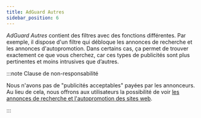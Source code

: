 ```yaml
---
title: AdGuard Autres
sidebar_position: 6
---
```


_AdGuard Autres_ contient des filtres avec des fonctions différentes. Par exemple, il dispose d'un filtre qui débloque les annonces de recherche et les annonces d'autopromotion. Dans certains cas, ça permet de trouver exactement ce que vous cherchez, car ces types de publicités sont plus pertinentes et moins intrusives que d’autres.

:::note Clause de non-responsabilité

Nous n'avons pas de "publicités acceptables" payées par les annonceurs. Au lieu de cela, nous offrons aux utilisateurs la possibilité de voir [les annonces de recherche et l'autopromotion des sites web](/general/ad-filtering/search-ads).

:::
